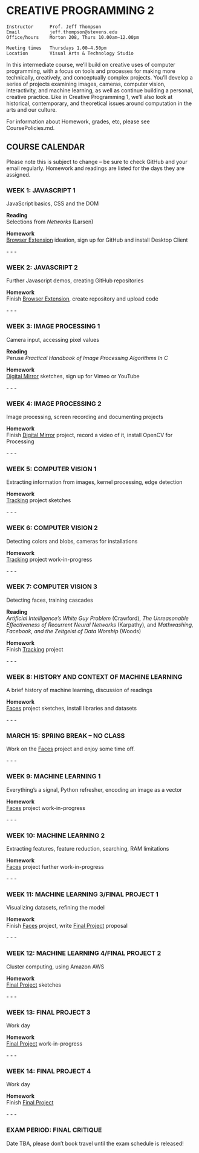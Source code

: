 CREATIVE PROGRAMMING 2
====

    Instructor      Prof. Jeff Thompson
    Email           jeff.thompson@stevens.edu
    Office/hours    Morton 208, Thurs 10.00am–12.00pm

    Meeting times   Thursdays 1.00–4.50pm
    Location        Visual Arts & Technology Studio

In this intermediate course, we’ll build on creative uses of computer programming, with a focus on tools and processes for making more technically, creatively, and conceptually complex projects. You’ll develop a series of projects examining images, cameras, computer vision, interactivity, and machine learning, as well as continue building a personal, creative practice. Like in Creative Programming 1, we’ll also look at historical, contemporary, and theoretical issues around computation in the arts and our culture.

For information about 
Homework, grades, etc, please see CoursePolicies.md.

## COURSE CALENDAR
Please note this is subject to change – be sure to check GitHub and your email regularly. Homework and readings are listed for the days they are assigned.

### WEEK 1: JAVASCRIPT 1
JavaScript basics, CSS and the DOM

**Reading**  
Selections from *Networks* (Larsen)

**Homework**  
[Browser Extension]() ideation, sign up for GitHub and install Desktop Client

\- \- \-

### WEEK 2: JAVASCRIPT 2
Further Javascript demos, creating GitHub repositories

**Homework**  
Finish [Browser Extension](), create repository and upload code

\- \- \-

### WEEK 3: IMAGE PROCESSING 1
Camera input, accessing pixel values

**Reading**  
Peruse *Practical Handbook of Image Processing Algorithms In C*

**Homework**  
[Digital Mirror]() sketches, sign up for Vimeo or YouTube

\- \- \-

### WEEK 4: IMAGE PROCESSING 2
Image processing, screen recording and documenting projects

**Homework**  
Finish [Digital Mirror]() project, record a video of it, install OpenCV for Processing

\- \- \-

### WEEK 5: COMPUTER VISION 1
Extracting information from images, kernel processing, edge detection

**Homework**  
[Tracking]() project sketches

\- \- \-

### WEEK 6: COMPUTER VISION 2
Detecting colors and blobs, cameras for installations

**Homework**  
[Tracking]() project work-in-progress

\- \- \-

### WEEK 7: COMPUTER VISION 3
Detecting faces, training cascades

**Reading**  
*Artificial Intelligence’s White Guy Problem* (Crawford), *The Unreasonable Effectiveness of Recurrent Neural Networks* (Karpathy), and *Mathwashing, Facebook, and the Zeitgeist of Data Worship* (Woods)

**Homework**  
Finish [Tracking]() project

\- \- \-

### WEEK 8: HISTORY AND CONTEXT OF MACHINE LEARNING
A brief history of machine learning, discussion of readings

**Homework**  
[Faces]() project sketches, install libraries and datasets

\- \- \-

### MARCH 15: SPRING BREAK – NO CLASS  
Work on the [Faces]() project and enjoy some time off.

\- \- \-

### WEEK 9: MACHINE LEARNING 1
Everything’s a signal, Python refresher, encoding an image as a vector

**Homework**  
[Faces]() project work-in-progress

\- \- \-

### WEEK 10: MACHINE LEARNING 2
Extracting features, feature reduction, searching, RAM limitations

**Homework**  
[Faces]() project further work-in-progress

\- \- \-

### WEEK 11: MACHINE LEARNING 3/FINAL PROJECT 1
Visualizing datasets, refining the model

**Homework**  
Finish [Faces]() project, write [Final Project]() proposal

\- \- \-

### WEEK 12: MACHINE LEARNING 4/FINAL PROJECT 2
Cluster computing, using Amazon AWS

**Homework**  
[Final Project]() sketches

\- \- \-

### WEEK 13: FINAL PROJECT 3
Work day

**Homework**  
[Final Project]() work-in-progress

\- \- \-

### WEEK 14: FINAL PROJECT 4
Work day

**Homework**  
Finish [Final Project]()

\- \- \-

### EXAM PERIOD: FINAL CRITIQUE
Date TBA, please don’t book travel until the exam schedule is released! 



